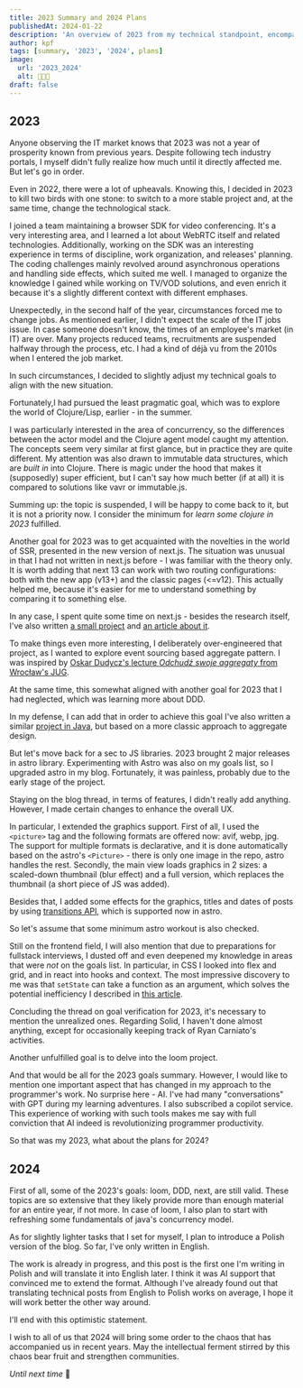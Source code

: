 ```yaml
---
title: 2023 Summary and 2024 Plans
publishedAt: 2024-01-22
description: 'An overview of 2023 from my technical standpoint, encompassing growth, experience, observations, reflections and plans.'
author: kpf
tags: [summary, '2023', '2024', plans]
image:
  url: '2023_2024'
  alt: 🍾🍾🍾
draft: false
---
```


## 2023

Anyone observing the IT market knows that 2023 was not a year of prosperity known from previous years.
Despite following tech industry portals, I myself didn't fully realize how much until it directly affected me.
But let's go in order.

Even in 2022, there were a lot of upheavals.
Knowing this, I decided in 2023 to kill two birds with one stone:
to switch to a more stable project and, at the same time, change the technological stack.

I joined a team maintaining a browser SDK for video conferencing.
It's a very interesting area, and I learned a lot about WebRTC itself and related technologies.
Additionally, working on the SDK was an interesting experience in terms of discipline,
work organization, and releases' planning.
The coding challenges mainly revolved around asynchronous operations and handling side effects, which suited me well.
I managed to organize the knowledge I gained while working on TV/VOD solutions,
and even enrich it because it's a slightly different context with different emphases.

Unexpectedly, in the second half of the year, circumstances forced me to change jobs.
As mentioned earlier, I didn't expect the scale of the IT jobs issue.
In case someone doesn't know, the times of an employee's market (in IT) are over.
Many projects reduced teams, recruitments are suspended halfway through the process, etc.
I had a kind of déjà vu from the 2010s when I entered the job market.

In such circumstances, I decided to slightly adjust my technical goals to align with the new situation.

Fortunately,I had pursued the least pragmatic goal, which was to explore the world of Clojure/Lisp,
earlier - in the summer.

I was particularly interested in the area of concurrency,
so the differences between the actor model and the Clojure agent model caught my attention.
The concepts seem very similar at first glance, but in practice they are quite different.
My attention was also drawn to immutable data structures, which are _built in_ into Clojure.
There is magic under the hood that makes it (supposedly) super efficient,
but I can't say how much better (if at all) it is compared to solutions like vavr or immutable.js.

Summing up: the topic is suspended, I will be happy to come back to it, but it is not a priority now.
I consider the minimum for _learn some clojure in 2023_ fulfilled.

Another goal for 2023 was to get acquainted with the novelties in the world of SSR,
presented in the new version of next.js.
The situation was unusual in that I had not written in next.js before - I was familiar with the theory only.
It is worth adding that next 13 can work with two routing configurations:
both with the new app (v13+) and the classic pages (<=v12).
This actually helped me,
because it's easier for me to understand something by comparing it to something else.

In any case, I spent quite some time on next.js -
besides the research itself, I've also written
[a small project](https://github.com/frankiewiczkamil/do-gather)
and
[an article about it](../../../blog/ssr-strikes-back/).

To make things even more interesting, I deliberately over-engineered that project,
as I wanted to explore event sourcing based aggregate pattern.
I was inspired by
[Oskar Dudycz's lecture _Odchudź swoje
aggregaty_ from Wrocław's JUG](https://www.youtube.com/watch?v=UVsen5qKQoM&t=3773s&pp=ygUMb3NrYXIgZHVkeWN6).

At the same time, this somewhat aligned with another goal for 2023 that I had neglected,
which was learning more about DDD.

In my defense, I can add that in order to achieve this goal I've also written a similar
[project in Java](https://github.com/frankiewiczkamil/do-gather-java),
but based on a more classic approach to aggregate design.

But let's move back for a sec to JS libraries.
2023 brought 2 major releases in astro library.
Experimenting with Astro was also on my goals list, so I upgraded astro in my blog.
Fortunately, it was painless, probably due to the early stage of the project.

Staying on the blog thread, in terms of features, I didn't really add anything.
However, I made certain changes to enhance the overall UX.

In particular, I extended the graphics support.
First of all, I used the `<picture>` tag and the following formats are offered now: avif, webp, jpg.
The support for multiple formats is declarative, and it is done automatically based on the astro's
`<Picture>` - there is only one image in the repo, astro handles the rest.
Secondly, the main view loads graphics in 2 sizes: a scaled-down thumbnail (blur effect) and a full version,
which replaces the thumbnail (a short piece of JS was added).

Besides that, I added some effects for the graphics, titles and dates of posts by using
[transitions API]('https://docs.astro.build/en/guides/view-transitions/'),
which is supported now in astro.

So let's assume that some minimum astro workout is also checked.

Still on the frontend field, I will also mention that due to preparations for fullstack interviews,
I dusted off and even deepened my knowledge in areas that were _not_ on the goals list.
In particular, in CSS I looked into flex and grid, and in react into hooks and context.
The most impressive discovery to me was that `setState` can take a function as an argument,
which solves the potential inefficiency I described in
[this article](../../../blog/efficient-state-in-functional-components/).

Concluding the thread on goal verification for 2023,
it's necessary to mention the unrealized ones.
Regarding Solid, I haven't done almost anything, except for occasionally keeping track of Ryan Carniato's activities.

Another unfulfilled goal is to delve into the loom project.

And that would be all for the 2023 goals summary.
However, I would like to mention one important aspect that has changed in my approach to the programmer's work.
No surprise here - AI.
I've had many "conversations" with GPT during my learning adventures.
I also subscribed a copilot service.
This experience of working with such tools makes me say with full conviction
that AI indeed is revolutionizing programmer productivity.

So that was my 2023, what about the plans for 2024?

## 2024

First of all, some of the 2023's goals: loom, DDD, next, are still valid.
These topics are so extensive that they likely provide more than enough material for an entire year, if not more.
In case of loom, I also plan to start with refreshing some fundamentals of java's concurrency model.

As for slightly lighter tasks that I set for myself, I plan to introduce a Polish version of the blog.
So far, I've only written in English.

The work is already in progress,
and this post is the first one I'm writing in Polish and will translate it into English later.
I think it was AI support that convinced me to extend the format.
Although I've already found out that translating technical posts from English to Polish works on average,
I hope it will work better the other way around.

I'll end with this optimistic statement.

I wish to all of us that 2024 will bring some order to the chaos that has accompanied us in recent years.
May the intellectual ferment stirred by this chaos bear fruit and strengthen communities.

*Until next time* 🖖

